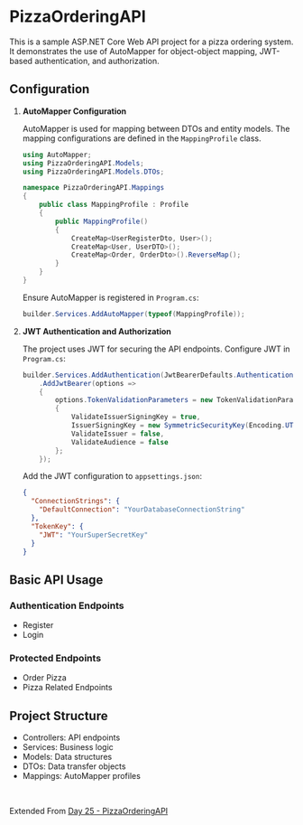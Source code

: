 # PizzaOrderingAPI

This is a sample ASP.NET Core Web API project for a pizza ordering system. It demonstrates the use of AutoMapper for object-object mapping, JWT-based authentication, and authorization.

## Configuration

1. **AutoMapper Configuration**

    AutoMapper is used for mapping between DTOs and entity models. The mapping configurations are defined in the `MappingProfile` class.

    ```csharp
    using AutoMapper;
    using PizzaOrderingAPI.Models;
    using PizzaOrderingAPI.Models.DTOs;

    namespace PizzaOrderingAPI.Mappings
    {
        public class MappingProfile : Profile
        {
            public MappingProfile()
            {
                CreateMap<UserRegisterDto, User>();
                CreateMap<User, UserDTO>();
                CreateMap<Order, OrderDto>().ReverseMap();
            }
        }
    }
    ```

    Ensure AutoMapper is registered in `Program.cs`:

    ```csharp
    builder.Services.AddAutoMapper(typeof(MappingProfile));
    ```

2. **JWT Authentication and Authorization**

    The project uses JWT for securing the API endpoints. Configure JWT in `Program.cs`:

    ```csharp
    builder.Services.AddAuthentication(JwtBearerDefaults.AuthenticationScheme)
        .AddJwtBearer(options =>
        {
            options.TokenValidationParameters = new TokenValidationParameters
            {
                ValidateIssuerSigningKey = true,
                IssuerSigningKey = new SymmetricSecurityKey(Encoding.UTF8.GetBytes(builder.Configuration["TokenKey:JWT"])),
                ValidateIssuer = false,
                ValidateAudience = false
            };
        });
    ```

    Add the JWT configuration to `appsettings.json`:

    ```json
    {
      "ConnectionStrings": {
        "DefaultConnection": "YourDatabaseConnectionString"
      },
      "TokenKey": {
        "JWT": "YourSuperSecretKey"
      }
    }
    ```


## Basic API Usage
### Authentication Endpoints

- Register
- Login

### Protected Endpoints
- Order Pizza
- Pizza Related Endpoints

## Project Structure
- Controllers: API endpoints
- Services: Business logic
- Models: Data structures
- DTOs: Data transfer objects
- Mappings: AutoMapper profiles


<br>

Extended From [Day 25 - PizzaOrderingAPI](../Day%2025%20-%20May%2015/)